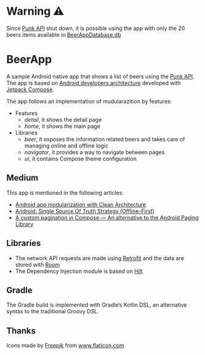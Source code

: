 # Warning ⚠️
Since [Punk API](https://punkapi.com/) shut down, it is possible using the app with only the 20 beers items available in [BeerAppDatabase.db](https://github.com/Barros9/BeerApp/blob/master/libraries/beer/src/main/assets/BeerAppDatabase.db)

# BeerApp

A sample Android native app that shows a list of beers using the [Punk API](https://punkapi.com/). The app is based
on [Android developers architecture](https://developer.android.com/jetpack/guide?gclsrc=ds&gclsrc=ds)
developed with [Jetpack Compose](https://developer.android.com/jetpack/compose).

The app follows an implementation of mudularazition by features:
* Features
  - *detail*, it shows the detail page
  - *home*, it shows the main page
* Libraries
  - *beer*, it exposes the information related beers and takes care of managing online and offline logic 
  - *navigator*, it provides a way to navigate between pages
  - *ui*, it contains Compose theme configuration

## Medium

This app is mentioned in the following articles:

* [Android app modularization with Clean Architecture](https://barros9.medium.com/android-app-modularization-with-clean-architecture-9aa2e135a99a)
* [Android: Single Source Of Truth Strategy (Offline-First)](https://barros9.medium.com/android-single-source-of-truth-strategy-offline-first-5f6028f39d34)
* [A custom pagination in Compose — An alternative to the Android Paging Library](https://barros9.medium.com/a-custom-pagination-in-compose-an-alternative-to-the-android-paging-library-46dc043fb251)

## Libraries

* The network API requests are made using [Retrofit](https://github.com/square/retrofit) and the data are
  stored with [Room](https://developer.android.com/training/data-storage/room)
* The Dependency Injection module is based
  on [Hilt](https://developer.android.com/training/dependency-injection/hilt-android)

## Gradle
The Gradle build is implemented with Gradle’s Kotlin DSL, an alternative syntax to the traditional Groovy DSL.

## Thanks


<div>Icons made by <a href="https://www.freepik.com" title="Freepik">Freepik</a> from <a href="https://www.flaticon.com/" title="Flaticon">www.flaticon.com</a></div>

